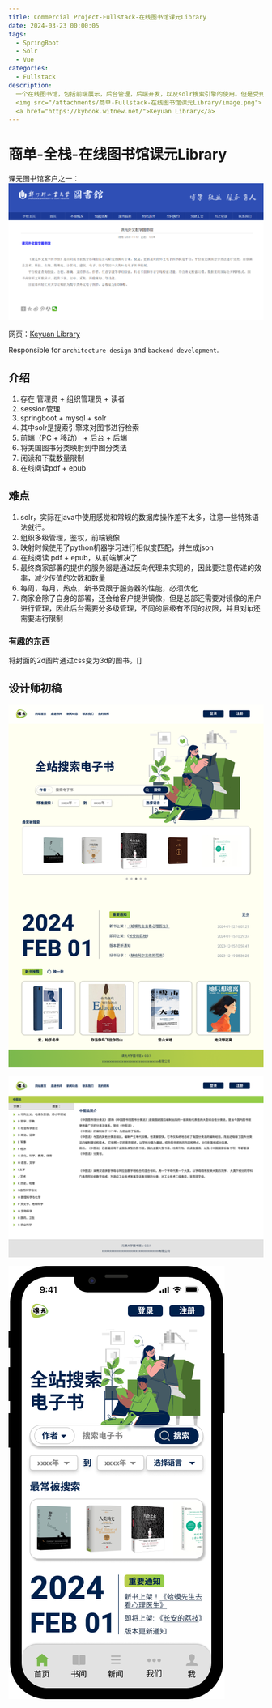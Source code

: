 ```yaml
---
title: Commercial Project-Fullstack-在线图书馆课元Library
date: 2024-03-23 00:00:05
tags:
  - SpringBoot
  - Solr
  - Vue
categories:
  - Fullstack
description:
  一个在线图书馆，包括前端展示，后台管理，后端开发，以及solr搜索引擎的使用。但是受到了最终商家服务器的性能和带宽限制，因此需要对前端和后端进行优化。
  <img src="/attachments/商单-Fullstack-在线图书馆课元Library/image.png">
  <a href="https://kybook.witnew.net/">Keyuan Library</a>
---
```


# 商单-全栈-在线图书馆课元Library

课元图书馆客户之一：
![alt text](/attachments/商单-Fullstack-在线图书馆课元Library/image.png)

网页：[Keyuan Library](https://kybook.witnew.net/)

Responsible for `architecture design` and `backend development`.

## 介绍

1. 存在 管理员 + 组织管理员 + 读者
2. session管理
3. springboot + mysql + solr
4. 其中solr是搜索引擎来对图书进行检索
5. 前端（PC + 移动） + 后台 + 后端
6. 将美国图书分类映射到中图分类法
7. 阅读和下载数量限制
8. 在线阅读pdf + epub

## 难点
1. solr，实际在java中使用感觉和常规的数据库操作差不太多，注意一些特殊语法就行。
2. 组织多级管理，鉴权，前端镜像
3. 映射时候使用了python机器学习进行相似度匹配，并生成json
4. 在线阅读 pdf + epub，从前端解决了
5. 最终商家部署的提供的服务器是通过反向代理来实现的，因此要注意传递的效率，减少传值的次数和数量
6. 每周，每月，热点，新书受限于服务器的性能，必须优化
7. 商家会除了自身的部署，还会给客户提供镜像，但是总部还需要对镜像的用户进行管理，因此后台需要分多级管理，不同的层级有不同的权限，并且对ip还需要进行限制

### 有趣的东西
将封面的2d图片通过css变为3d的图书。[]

## 设计师初稿
![alt text](/attachments/商单5-全栈-在线图书馆课元Library/image.png)

![alt text](/attachments/商单5-全栈-在线图书馆课元Library/image-2.png)

![alt text](/attachments/商单5-全栈-在线图书馆课元Library/image-1.png)